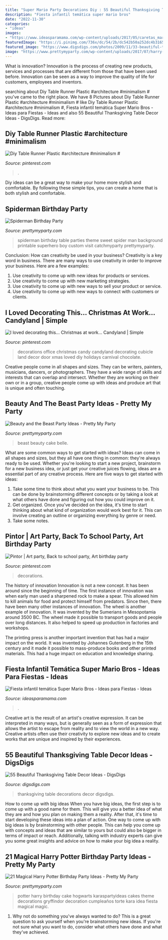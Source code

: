 ```yaml
---
title: "Super Mario Party Decorations Diy : 55 Beautiful Thanksgiving Table Decor Ideas"
description: "Fiesta infantil temática super mario bros"
date: "2022-11-30"
categories:
- "ideas"
images:
- "https://www.ideasparamama.com/wp-content/uploads/2017/05/caretas_mario_luigi.jpg"
featuredImage: "https://i.pinimg.com/736x/dc/54/2b/dc542b50a252dc4b31651638d805e988--cubicle-decorations-candy-decorations.jpg"
featured_image: "https://www.digsdigs.com/photos/2009/11/33-beautiful-thanksgiving-table-decorations-19.jpg"
image: "https://www.prettymyparty.com/wp-content/uploads/2017/07/harry-potter-birthday-cake-e1500691012615.jpg"
---
```



What is innovation?
Innovation is the process of creating new products, services and processes that are different from those that have been used before. Innovation can be seen as a way to improve the quality of life for customers, employees and inventors.

	

		
searching about Diy Table Runner Plastic #architecture #minimalism # you've came to the right place. We have 8 Pictures about Diy Table Runner Plastic #architecture #minimalism # like Diy Table Runner Plastic #architecture #minimalism #, Fiesta infantil temática Super Mario Bros - Ideas para Fiestas - Ideas and also 55 Beautiful Thanksgiving Table Decor Ideas - DigsDigs. Read more:
		
    
## Diy Table Runner Plastic #architecture #minimalism #

<img loading=lazy src="https://i.pinimg.com/736x/90/5d/e5/905de58ffec366d57b7c8f67055f21e9.jpg" onerror="this.onerror=null;this.src='https://tse2.mm.bing.net/th?id=OIP.ctqJ-FaMA0MU_iR-FCKF_AHaLM&amp;pid=15.1';" alt="Diy Table Runner Plastic #architecture #minimalism #">

_Source: pinterest.com_

>. 

	

Diy ideas can be a great way to make your home more stylish and comfortable. By following these simple tips, you can create a home that is both stylish and comfortable.

    
## Spiderman Birthday Party

<img loading=lazy src="https://www.prettymyparty.com/wp-content/uploads/2016/11/Spiderman-Background.jpg" onerror="this.onerror=null;this.src='https://tse4.mm.bing.net/th?id=OIP.iAjm8EEnAeVbbEG__8lEgwHaLH&amp;pid=15.1';" alt="Spiderman Birthday Party">

_Source: prettymyparty.com_

>spiderman birthday table parties theme sweet spider man background printable superhero boy custom visit catchmyparty prettymyparty. 

	

Conclusion: How can creativity be used in your business?
Creativity is a key word in business. There are many ways to use creativity in order to improve your business. Here are a few examples:
1. Use creativity to come up with new ideas for products or services.
2. Use creativity to come up with new marketing strategies.
3. Use creativity to come up with new ways to sell your product or service.
4. Use creativity to come up with new ways to connect with customers or clients.

    
## I Loved Decorating This... Christmas At Work... Candyland | Simple

<img loading=lazy src="https://i.pinimg.com/736x/dc/54/2b/dc542b50a252dc4b31651638d805e988--cubicle-decorations-candy-decorations.jpg" onerror="this.onerror=null;this.src='https://tse3.mm.bing.net/th?id=OIP.FpZM5Y2ORrBIuoOAQ_wG4QHaJ4&amp;pid=15.1';" alt="I loved decorating this... Christmas at work... Candyland | Simple">

_Source: pinterest.com_

>decorations office christmas candy candyland decorating cubicle land decor door xmas loved diy holidays carnival chocolate. 

	

Creative people come in all shapes and sizes. They can be writers, painters, musicians, dancers, or photographers. They have a wide range of skills and interests that can overlap and intersect. Whether they are working on their own or in a group, creative people come up with ideas and produce art that is unique and often touching.

    
## Beauty And The Beast Party Ideas - Pretty My Party

<img loading=lazy src="http://www.prettymyparty.com/wp-content/uploads/2017/03/belle-cake.jpg" onerror="this.onerror=null;this.src='https://tse2.mm.bing.net/th?id=OIP.dpRo41_JA2fFI7hfCs3kWQHaKs&amp;pid=15.1';" alt="Beauty and the Beast Party Ideas - Pretty My Party">

_Source: prettymyparty.com_

>beast beauty cake belle. 

	

What are some common ways to get started with ideas?
Ideas can come in all shapes and sizes, but they all have one thing in common: they're always ready to be used. Whether you're looking to start a new project, brainstorm for a new business idea, or just get your creative juices flowing, ideas are a essential part of any creative process. Here are five ways to get started with ideas: 
1. Take some time to think about what you want your business to be. This can be done by brainstorming different concepts or by taking a look at what others have done and figuring out how you could improve on it. 
2. Get organized. Once you've decided on the idea, it's time to start thinking about what kind of organization would work best for it. This can involve creating an outline or organizing everything by genre or need. 
3. Take some notes.

    
## Pintor | Art Party, Back To School Party, Art Birthday Party

<img loading=lazy src="https://i.pinimg.com/736x/e9/f8/34/e9f834d305285dba56d63ff65177e12a--art-party-decorations-party-themes.jpg" onerror="this.onerror=null;this.src='https://tse4.mm.bing.net/th?id=OIP.8YAUiPbmtETrhjOHuVkkGQAAAA&amp;pid=15.1';" alt="Pintor | Art party, Back to school party, Art birthday party">

_Source: pinterest.com_

>decorations. 

	

The history of innovation
Innovation is not a new concept. It has been around since the beginning of time. The first instance of innovation was when early man used a sharpened rock to make a spear. This allowed him to kill animals for food and protect himself from predators. Since then, there have been many other instances of innovation.
The wheel is another example of innovation. It was invented by the Sumerians in Mesopotamia around 3500 BC. The wheel made it possible to transport goods and people over long distances. It also helped to speed up production in factories and workshops.

The printing press is another important invention that has had a major impact on the world. It was invented by Johannes Gutenberg in the 15th century and it made it possible to mass-produce books and other printed materials. This had a huge impact on education and knowledge sharing.

    
## Fiesta Infantil Temática Super Mario Bros - Ideas Para Fiestas - Ideas

<img loading=lazy src="https://www.ideasparamama.com/wp-content/uploads/2017/05/caretas_mario_luigi.jpg" onerror="this.onerror=null;this.src='https://tse1.mm.bing.net/th?id=OIP.Q5vwfcHWTwndzVZxllZYmQHaFj&amp;pid=15.1';" alt="Fiesta infantil temática Super Mario Bros - Ideas para Fiestas - Ideas">

_Source: ideasparamama.com_

>. 

	

Creative art is the result of an artist's creative expression. It can be interpreted in many ways, but is generally seen as a form of expression that allows the artist to escape from reality and to view the world in a new way. Creative artists often use their creativity to explore new ideas and to create works that are unique and inspired by their experiences.

    
## 55 Beautiful Thanksgiving Table Decor Ideas - DigsDigs

<img loading=lazy src="https://www.digsdigs.com/photos/2009/11/33-beautiful-thanksgiving-table-decorations-19.jpg" onerror="this.onerror=null;this.src='https://tse2.mm.bing.net/th?id=OIP.cRMvu2fTibSyrkeG3trCQQHaMf&amp;pid=15.1';" alt="55 Beautiful Thanksgiving Table Decor Ideas - DigsDigs">

_Source: digsdigs.com_

>thanksgiving table decorations decor digsdigs. 

	

How to come up with big ideas
When you have big ideas, the first step is to come up with a good name for them. This will give you a better idea of what they are and how you plan on making them a reality. After that, it's time to start developing these ideas into a plan of action.
One way to come up with big ideas is by brainstorming with other people. This can help you come up with concepts and ideas that are similar to yours but could also be bigger in terms of impact or reach. Additionally, talking with industry experts can give you some great insights and advice on how to make your big idea a reality.

    
## 21 Magical Harry Potter Birthday Party Ideas - Pretty My Party

<img loading=lazy src="https://www.prettymyparty.com/wp-content/uploads/2017/07/harry-potter-birthday-cake-e1500691012615.jpg" onerror="this.onerror=null;this.src='https://tse1.mm.bing.net/th?id=OIP.qj0zmbtx7daxmAVyMjfIOQHaLH&amp;pid=15.1';" alt="21 Magical Harry Potter Birthday Party Ideas - Pretty My Party">

_Source: prettymyparty.com_

>potter harry birthday cake hogwarts karaspartyideas cakes theme decorations gryffindor decoration cumpleaños torte kara idea fiesta magical magic. 

	

1. Why not do something you've always wanted to do? This is a great question to ask yourself when you're brainstorming new ideas. If you're not sure what you want to do, consider what others have done and what they've achieved.

